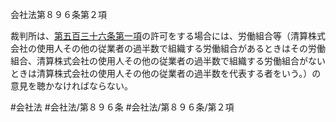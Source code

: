 会社法第８９６条第２項

裁判所は、[第五百三十六条第一項](会社法＿＿＿＿第５３６条第１項)の許可をする場合には、労働組合等（清算株式会社の使用人その他の従業者の過半数で組織する労働組合があるときはその労働組合、清算株式会社の使用人その他の従業者の過半数で組織する労働組合がないときは清算株式会社の使用人その他の従業者の過半数を代表する者をいう。）の意見を聴かなければならない。

#会社法
#会社法/第８９６条
#会社法/第８９６条/第２項
